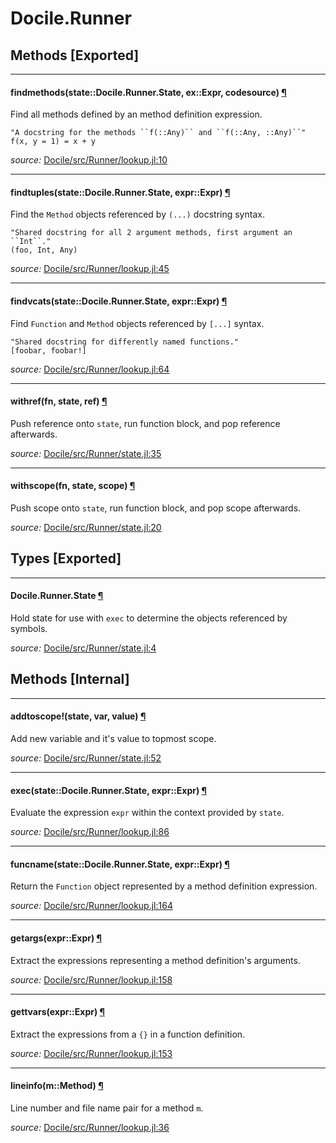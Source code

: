 # Docile.Runner


## Methods [Exported]

---

<a id="method__findmethods.1" class="lexicon_definition"></a>
#### findmethods(state::Docile.Runner.State,  ex::Expr,  codesource) [¶](#method__findmethods.1)
Find all methods defined by an method definition expression.

    "A docstring for the methods ``f(::Any)`` and ``f(::Any, ::Any)``"
    f(x, y = 1) = x + y



*source:*
[Docile/src/Runner/lookup.jl:10](https://github.com/MichaelHatherly/Docile.jl/tree/1ea0a71f4a2ded1ccda0b5716a09050175a8e93e/src/Runner/lookup.jl#L10)

---

<a id="method__findtuples.1" class="lexicon_definition"></a>
#### findtuples(state::Docile.Runner.State,  expr::Expr) [¶](#method__findtuples.1)
Find the ``Method`` objects referenced by ``(...)`` docstring syntax.

    "Shared docstring for all 2 argument methods, first argument an ``Int``."
    (foo, Int, Any)



*source:*
[Docile/src/Runner/lookup.jl:45](https://github.com/MichaelHatherly/Docile.jl/tree/1ea0a71f4a2ded1ccda0b5716a09050175a8e93e/src/Runner/lookup.jl#L45)

---

<a id="method__findvcats.1" class="lexicon_definition"></a>
#### findvcats(state::Docile.Runner.State,  expr::Expr) [¶](#method__findvcats.1)
Find ``Function`` and ``Method`` objects referenced by ``[...]`` syntax.

    "Shared docstring for differently named functions."
    [foobar, foobar!]



*source:*
[Docile/src/Runner/lookup.jl:64](https://github.com/MichaelHatherly/Docile.jl/tree/1ea0a71f4a2ded1ccda0b5716a09050175a8e93e/src/Runner/lookup.jl#L64)

---

<a id="method__withref.1" class="lexicon_definition"></a>
#### withref(fn,  state,  ref) [¶](#method__withref.1)
Push reference onto `state`, run function block, and pop reference afterwards.


*source:*
[Docile/src/Runner/state.jl:35](https://github.com/MichaelHatherly/Docile.jl/tree/1ea0a71f4a2ded1ccda0b5716a09050175a8e93e/src/Runner/state.jl#L35)

---

<a id="method__withscope.1" class="lexicon_definition"></a>
#### withscope(fn,  state,  scope) [¶](#method__withscope.1)
Push scope onto `state`, run function block, and pop scope afterwards.


*source:*
[Docile/src/Runner/state.jl:20](https://github.com/MichaelHatherly/Docile.jl/tree/1ea0a71f4a2ded1ccda0b5716a09050175a8e93e/src/Runner/state.jl#L20)

## Types [Exported]

---

<a id="type__state.1" class="lexicon_definition"></a>
#### Docile.Runner.State [¶](#type__state.1)
Hold state for use with `exec` to determine the objects referenced by symbols.


*source:*
[Docile/src/Runner/state.jl:4](https://github.com/MichaelHatherly/Docile.jl/tree/1ea0a71f4a2ded1ccda0b5716a09050175a8e93e/src/Runner/state.jl#L4)


## Methods [Internal]

---

<a id="method__addtoscope.1" class="lexicon_definition"></a>
#### addtoscope!(state,  var,  value) [¶](#method__addtoscope.1)
Add new variable and it's value to topmost scope.


*source:*
[Docile/src/Runner/state.jl:52](https://github.com/MichaelHatherly/Docile.jl/tree/1ea0a71f4a2ded1ccda0b5716a09050175a8e93e/src/Runner/state.jl#L52)

---

<a id="method__exec.1" class="lexicon_definition"></a>
#### exec(state::Docile.Runner.State,  expr::Expr) [¶](#method__exec.1)
Evaluate the expression ``expr`` within the context provided by ``state``.


*source:*
[Docile/src/Runner/lookup.jl:86](https://github.com/MichaelHatherly/Docile.jl/tree/1ea0a71f4a2ded1ccda0b5716a09050175a8e93e/src/Runner/lookup.jl#L86)

---

<a id="method__funcname.1" class="lexicon_definition"></a>
#### funcname(state::Docile.Runner.State,  expr::Expr) [¶](#method__funcname.1)
Return the ``Function`` object represented by a method definition expression.


*source:*
[Docile/src/Runner/lookup.jl:164](https://github.com/MichaelHatherly/Docile.jl/tree/1ea0a71f4a2ded1ccda0b5716a09050175a8e93e/src/Runner/lookup.jl#L164)

---

<a id="method__getargs.1" class="lexicon_definition"></a>
#### getargs(expr::Expr) [¶](#method__getargs.1)
Extract the expressions representing a method definition's arguments.


*source:*
[Docile/src/Runner/lookup.jl:158](https://github.com/MichaelHatherly/Docile.jl/tree/1ea0a71f4a2ded1ccda0b5716a09050175a8e93e/src/Runner/lookup.jl#L158)

---

<a id="method__gettvars.1" class="lexicon_definition"></a>
#### gettvars(expr::Expr) [¶](#method__gettvars.1)
Extract the expressions from a ``{}`` in a function definition.


*source:*
[Docile/src/Runner/lookup.jl:153](https://github.com/MichaelHatherly/Docile.jl/tree/1ea0a71f4a2ded1ccda0b5716a09050175a8e93e/src/Runner/lookup.jl#L153)

---

<a id="method__lineinfo.1" class="lexicon_definition"></a>
#### lineinfo(m::Method) [¶](#method__lineinfo.1)
Line number and file name pair for a method ``m``.


*source:*
[Docile/src/Runner/lookup.jl:36](https://github.com/MichaelHatherly/Docile.jl/tree/1ea0a71f4a2ded1ccda0b5716a09050175a8e93e/src/Runner/lookup.jl#L36)

